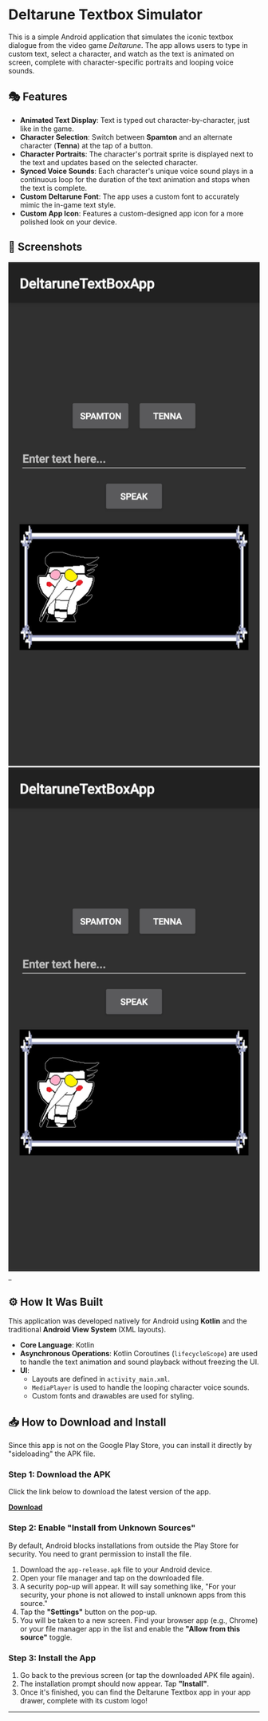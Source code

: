 # Deltarune Textbox Simulator

This is a simple Android application that simulates the iconic textbox dialogue from the video game *Deltarune*. The app allows users to type in custom text, select a character, and watch as the text is animated on screen, complete with character-specific portraits and looping voice sounds.

## 🎭 Features

*   **Animated Text Display**: Text is typed out character-by-character, just like in the game.
*   **Character Selection**: Switch between **Spamton** and an alternate character (**Tenna**) at the tap of a button.
*   **Character Portraits**: The character's portrait sprite is displayed next to the text and updates based on the selected character.
*   **Synced Voice Sounds**: Each character's unique voice sound plays in a continuous loop for the duration of the text animation and stops when the text is complete.
*   **Custom Deltarune Font**: The app uses a custom font to accurately mimic the in-game text style.
*   **Custom App Icon**: Features a custom-designed app icon for a more polished look on your device.

## 📸 Screenshots

![image](screenshots/Screenshot_20251024_074346_DeltaruneTextBoxApp.jpg)
![image](screenshots/Screenshot_20251024_074346_DeltaruneTextBoxApp.jpg)_

## ⚙️ How It Was Built

This application was developed natively for Android using **Kotlin** and the traditional **Android View System** (XML layouts).

*   **Core Language**: Kotlin
*   **Asynchronous Operations**: Kotlin Coroutines (`lifecycleScope`) are used to handle the text animation and sound playback without freezing the UI.
*   **UI**:
    *   Layouts are defined in `activity_main.xml`.
    *   `MediaPlayer` is used to handle the looping character voice sounds.
    *   Custom fonts and drawables are used for styling.

## 📥 How to Download and Install

Since this app is not on the Google Play Store, you can install it directly by "sideloading" the APK file.

### Step 1: Download the APK

Click the link below to download the latest version of the app.

[**Download**](<https://www.dropbox.com/scl/fo/8cyoq73981o5a18o3rdur/AOcY-TRyP6RIwjbFrI9XNU0?rlkey=vefs5szrfuf59fbsv493t3vc9&st=050hdx54&dl=0>)

### Step 2: Enable "Install from Unknown Sources"

By default, Android blocks installations from outside the Play Store for security. You need to grant permission to install the file.

1.  Download the `app-release.apk` file to your Android device.
2.  Open your file manager and tap on the downloaded file.
3.  A security pop-up will appear. It will say something like, "For your security, your phone is not allowed to install unknown apps from this source."
4.  Tap the **"Settings"** button on the pop-up.
5.  You will be taken to a new screen. Find your browser app (e.g., Chrome) or your file manager app in the list and enable the **"Allow from this source"** toggle.

### Step 3: Install the App

1.  Go back to the previous screen (or tap the downloaded APK file again).
2.  The installation prompt should now appear. Tap **"Install"**.
3.  Once it's finished, you can find the Deltarune Textbox app in your app drawer, complete with its custom logo!

---
